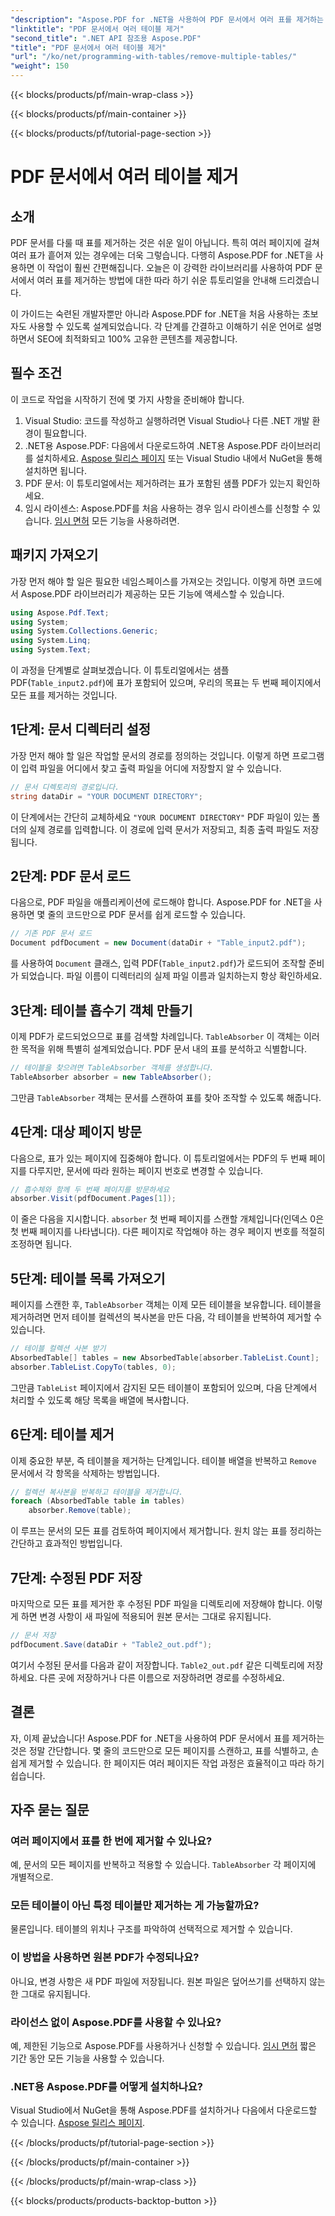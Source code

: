 ```yaml
---
"description": "Aspose.PDF for .NET을 사용하여 PDF 문서에서 여러 표를 제거하는 방법을 알아보세요. 코드 예제, FAQ, 자세한 설명이 포함된 단계별 가이드입니다."
"linktitle": "PDF 문서에서 여러 테이블 제거"
"second_title": ".NET API 참조용 Aspose.PDF"
"title": "PDF 문서에서 여러 테이블 제거"
"url": "/ko/net/programming-with-tables/remove-multiple-tables/"
"weight": 150
---
```


{{< blocks/products/pf/main-wrap-class >}}

{{< blocks/products/pf/main-container >}}

{{< blocks/products/pf/tutorial-page-section >}}

# PDF 문서에서 여러 테이블 제거

## 소개

PDF 문서를 다룰 때 표를 제거하는 것은 쉬운 일이 아닙니다. 특히 여러 페이지에 걸쳐 여러 표가 흩어져 있는 경우에는 더욱 그렇습니다. 다행히 Aspose.PDF for .NET을 사용하면 이 작업이 훨씬 간편해집니다. 오늘은 이 강력한 라이브러리를 사용하여 PDF 문서에서 여러 표를 제거하는 방법에 대한 따라 하기 쉬운 튜토리얼을 안내해 드리겠습니다.

이 가이드는 숙련된 개발자뿐만 아니라 Aspose.PDF for .NET을 처음 사용하는 초보자도 사용할 수 있도록 설계되었습니다. 각 단계를 간결하고 이해하기 쉬운 언어로 설명하면서 SEO에 최적화되고 100% 고유한 콘텐츠를 제공합니다.

## 필수 조건

이 코드로 작업을 시작하기 전에 몇 가지 사항을 준비해야 합니다.

1. Visual Studio: 코드를 작성하고 실행하려면 Visual Studio나 다른 .NET 개발 환경이 필요합니다.
2. .NET용 Aspose.PDF: 다음에서 다운로드하여 .NET용 Aspose.PDF 라이브러리를 설치하세요. [Aspose 릴리스 페이지](https://releases.aspose.com/pdf/net/) 또는 Visual Studio 내에서 NuGet을 통해 설치하면 됩니다.
3. PDF 문서: 이 튜토리얼에서는 제거하려는 표가 포함된 샘플 PDF가 있는지 확인하세요.
4. 임시 라이센스: Aspose.PDF를 처음 사용하는 경우 임시 라이센스를 신청할 수 있습니다. [임시 면허](https://purchase.aspose.com/temporary-license/) 모든 기능을 사용하려면.

## 패키지 가져오기

가장 먼저 해야 할 일은 필요한 네임스페이스를 가져오는 것입니다. 이렇게 하면 코드에서 Aspose.PDF 라이브러리가 제공하는 모든 기능에 액세스할 수 있습니다.

```csharp
using Aspose.Pdf.Text;
using System;
using System.Collections.Generic;
using System.Linq;
using System.Text;
```

이 과정을 단계별로 살펴보겠습니다. 이 튜토리얼에서는 샘플 PDF(`Table_input2.pdf`)에 표가 포함되어 있으며, 우리의 목표는 두 번째 페이지에서 모든 표를 제거하는 것입니다.

## 1단계: 문서 디렉터리 설정
가장 먼저 해야 할 일은 작업할 문서의 경로를 정의하는 것입니다. 이렇게 하면 프로그램이 입력 파일을 어디에서 찾고 출력 파일을 어디에 저장할지 알 수 있습니다.

```csharp
// 문서 디렉토리의 경로입니다.
string dataDir = "YOUR DOCUMENT DIRECTORY";
```

이 단계에서는 간단히 교체하세요 `"YOUR DOCUMENT DIRECTORY"` PDF 파일이 있는 폴더의 실제 경로를 입력합니다. 이 경로에 입력 문서가 저장되고, 최종 출력 파일도 저장됩니다.

## 2단계: PDF 문서 로드
다음으로, PDF 파일을 애플리케이션에 로드해야 합니다. Aspose.PDF for .NET을 사용하면 몇 줄의 코드만으로 PDF 문서를 쉽게 로드할 수 있습니다.

```csharp
// 기존 PDF 문서 로드
Document pdfDocument = new Document(dataDir + "Table_input2.pdf");
```

를 사용하여 `Document` 클래스, 입력 PDF(`Table_input2.pdf`)가 로드되어 조작할 준비가 되었습니다. 파일 이름이 디렉터리의 실제 파일 이름과 일치하는지 항상 확인하세요.

## 3단계: 테이블 흡수기 객체 만들기
이제 PDF가 로드되었으므로 표를 검색할 차례입니다. `TableAbsorber` 이 객체는 이러한 목적을 위해 특별히 설계되었습니다. PDF 문서 내의 표를 분석하고 식별합니다.

```csharp
// 테이블을 찾으려면 TableAbsorber 객체를 생성합니다.
TableAbsorber absorber = new TableAbsorber();
```

그만큼 `TableAbsorber` 객체는 문서를 스캔하여 표를 찾아 조작할 수 있도록 해줍니다.

## 4단계: 대상 페이지 방문
다음으로, 표가 있는 페이지에 집중해야 합니다. 이 튜토리얼에서는 PDF의 두 번째 페이지를 다루지만, 문서에 따라 원하는 페이지 번호로 변경할 수 있습니다.

```csharp
// 흡수체와 함께 두 번째 페이지를 방문하세요
absorber.Visit(pdfDocument.Pages[1]);
```

이 줄은 다음을 지시합니다. `absorber` 첫 번째 페이지를 스캔할 개체입니다(인덱스 0은 첫 번째 페이지를 나타냅니다). 다른 페이지로 작업해야 하는 경우 페이지 번호를 적절히 조정하면 됩니다.

## 5단계: 테이블 목록 가져오기
페이지를 스캔한 후, `TableAbsorber` 객체는 이제 모든 테이블을 보유합니다. 테이블을 제거하려면 먼저 테이블 컬렉션의 복사본을 만든 다음, 각 테이블을 반복하여 제거할 수 있습니다.

```csharp
// 테이블 컬렉션 사본 받기
AbsorbedTable[] tables = new AbsorbedTable[absorber.TableList.Count];
absorber.TableList.CopyTo(tables, 0);
```

그만큼 `TableList` 페이지에서 감지된 모든 테이블이 포함되어 있으며, 다음 단계에서 처리할 수 있도록 해당 목록을 배열에 복사합니다.

## 6단계: 테이블 제거
이제 중요한 부분, 즉 테이블을 제거하는 단계입니다. 테이블 배열을 반복하고 `Remove` 문서에서 각 항목을 삭제하는 방법입니다.

```csharp
// 컬렉션 복사본을 반복하고 테이블을 제거합니다.
foreach (AbsorbedTable table in tables)
    absorber.Remove(table);
```

이 루프는 문서의 모든 표를 검토하여 페이지에서 제거합니다. 원치 않는 표를 정리하는 간단하고 효과적인 방법입니다.

## 7단계: 수정된 PDF 저장
마지막으로 모든 표를 제거한 후 수정된 PDF 파일을 디렉토리에 저장해야 합니다. 이렇게 하면 변경 사항이 새 파일에 적용되어 원본 문서는 그대로 유지됩니다.

```csharp
// 문서 저장
pdfDocument.Save(dataDir + "Table2_out.pdf");
```

여기서 수정된 문서를 다음과 같이 저장합니다. `Table2_out.pdf` 같은 디렉토리에 저장하세요. 다른 곳에 저장하거나 다른 이름으로 저장하려면 경로를 수정하세요.

## 결론

자, 이제 끝났습니다! Aspose.PDF for .NET을 사용하여 PDF 문서에서 표를 제거하는 것은 정말 간단합니다. 몇 줄의 코드만으로 모든 페이지를 스캔하고, 표를 식별하고, 손쉽게 제거할 수 있습니다. 한 페이지든 여러 페이지든 작업 과정은 효율적이고 따라 하기 쉽습니다.

## 자주 묻는 질문

### 여러 페이지에서 표를 한 번에 제거할 수 있나요?
예, 문서의 모든 페이지를 반복하고 적용할 수 있습니다. `TableAbsorber` 각 페이지에 개별적으로.

### 모든 테이블이 아닌 특정 테이블만 제거하는 게 가능할까요?
물론입니다. 테이블의 위치나 구조를 파악하여 선택적으로 제거할 수 있습니다.

### 이 방법을 사용하면 원본 PDF가 수정되나요?
아니요, 변경 사항은 새 PDF 파일에 저장됩니다. 원본 파일은 덮어쓰기를 선택하지 않는 한 그대로 유지됩니다.

### 라이선스 없이 Aspose.PDF를 사용할 수 있나요?
예, 제한된 기능으로 Aspose.PDF를 사용하거나 신청할 수 있습니다. [임시 면허](https://purchase.aspose.com/temporary-license/) 짧은 기간 동안 모든 기능을 사용할 수 있습니다.

### .NET용 Aspose.PDF를 어떻게 설치하나요?
Visual Studio에서 NuGet을 통해 Aspose.PDF를 설치하거나 다음에서 다운로드할 수 있습니다. [Aspose 릴리스 페이지](https://releases.aspose.com/pdf/net/).

{{< /blocks/products/pf/tutorial-page-section >}}

{{< /blocks/products/pf/main-container >}}

{{< /blocks/products/pf/main-wrap-class >}}

{{< blocks/products/products-backtop-button >}}